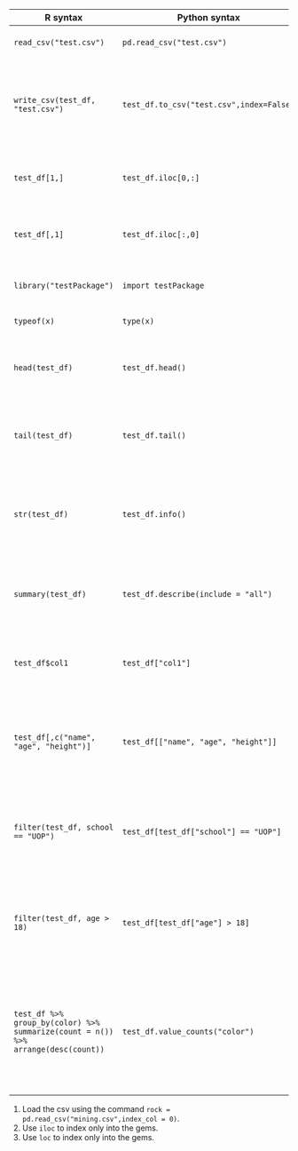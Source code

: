 

R syntax | Python syntax | Description
-- | -- | --
`read_csv("test.csv")`| `pd.read_csv("test.csv")`| read csv called `test.csv`
`write_csv(test_df, "test.csv")` | `test_df.to_csv("test.csv",index=False)`| Write data frame `test_df` to file called `test.csv` (without index column)
`test_df[1,]` | `test_df.iloc[0,:]`| Index into the first row of data frame `test_df`
`test_df[,1]` | `test_df.iloc[:,0]`| Index into the first column of data frame `test_df`
 `library("testPackage")` | `import testPackage` | Load a package called `testPackage`
`typeof(x)` | `type(x)` | Find type of object `x`
 `head(test_df)` | `test_df.head()`| Get the first few lines of a data frame called `test_df`
 `tail(test_df)`| `test_df.tail()`| Get the last few lines of a data frame called `test_df`
 `str(test_df)` | `test_df.info()`| Find column names and data types of data frame called `test_df`
 `summary(test_df)` | `test_df.describe(include = "all")` | Generate summary statistics for data frame columns
 `test_df$col1` | `test_df["col1"]` | Access column named `"col1"` from data frame `test_df`
 `test_df[,c("name", "age", "height")]` | `test_df[["name", "age", "height"]]` | Subset data frame `test_df` to just columns  `"name"`, `"age"`, and `"height"` 
 `filter(test_df, school == "UOP")`| `test_df[test_df["school"] == "UOP"]` | Subset data frame `test_df` to only rows for which `"school"` is equal to `"UOP"`
 `filter(test_df, age > 18)` | `test_df[test_df["age"] > 18]` | Subset data frame `test_df` to only rows for which `"age"` is greater than 18
  `test_df %>% group_by(color) %>% summarize(count = n()) %>% arrange(desc(count))`| `test_df.value_counts("color")` | Find the count of each value for categorical variable `"color"` in data frame `test_df` in descending order


1. Load the csv using the command `rock = pd.read_csv("mining.csv",index_col = 0)`. 
2. Use `iloc` to index only into the gems.
3. Use `loc` to index only into the gems.

